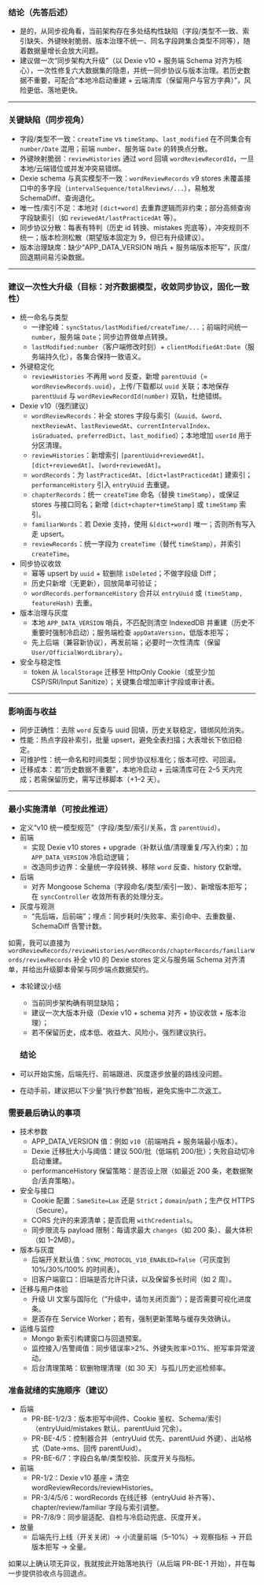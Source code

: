 ### 结论（先答后述）
- 是的，从同步视角看，当前架构存在多处结构性缺陷（字段/类型不一致、索引缺失、外键映射脆弱、版本治理不统一、同名字段跨集合类型不同等），随着数据量增长会放大问题。
- 建议做一次“同步架构大升级”（以 Dexie v10 + 服务端 Schema 对齐为核心），一次性修复六大数据集的隐患，并统一同步协议与版本治理。若历史数据不重要，可配合“本地冷启动重建 + 云端清库（保留用户与官方字典）”，风险更低、落地更快。

---

### 关键缺陷（同步视角）
- 字段/类型不一致：`createTime` vs `timeStamp`、`last_modified` 在不同集合有 `number/Date` 混用；前端 `number`、服务端 `Date` 的转换点分散。
- 外键映射脆弱：`reviewHistories` 通过 `word` 回填 `wordReviewRecordId`，一旦本地/云端错位或并发冲突易错绑。
- Dexie schema 与真实模型不一致：`wordReviewRecords` v9 stores 未覆盖接口中的多字段（`intervalSequence/totalReviews/...`），易触发 SchemaDiff、查询退化。
- 唯一性/索引不足：本地对 `[dict+word]` 去重靠逻辑而非约束；部分高频查询字段缺索引（如 `reviewedAt/lastPracticedAt` 等）。
- 同步协议分散：每表有特判（历史 id 转换、mistakes 兜底等），冲突规则不统一；版本检测松散（期望版本固定为 9，但已有升级建议）。
- 版本治理缺席：缺少“APP_DATA_VERSION 哨兵 + 服务端版本拒写”，灰度/回退期间易污染数据。

---

### 建议一次性大升级（目标：对齐数据模型，收敛同步协议，固化一致性）
- 统一命名与类型
  - 一律驼峰：`syncStatus/lastModified/createTime/...`；前端时间统一 `number`，服务端 `Date`；同步边界做单点转换。
  - `lastModified:number`（客户端修改时刻）+ `clientModifiedAt:Date`（服务端持久化），各集合保持一致语义。
- 外键稳定化
  - `reviewHistories` 不再用 `word` 反查，新增 `parentUuid`（= `wordReviewRecords.uuid`），上传/下载都以 `uuid` 关联；本地保存 `parentUuid` 与 `wordReviewRecordId(number)` 双轨，杜绝错绑。
- Dexie v10（强烈建议）
  - `wordReviewRecords`：补全 stores 字段与索引（`&uuid`、`&word`、`nextReviewAt`、`lastReviewedAt`、`currentIntervalIndex`、`isGraduated`、`preferredDict`、`last_modified`）；本地增加 `userId` 用于分区清理。
  - `reviewHistories`：新增索引 `[parentUuid+reviewedAt]`、`[dict+reviewedAt]`、`[word+reviewedAt]`。
  - `wordRecords`：为 `lastPracticedAt`、`[dict+lastPracticedAt]` 建索引；`performanceHistory` 引入 `entryUuid` 去重键。
  - `chapterRecords`：统一 `createTime` 命名（替换 `timeStamp`），或保证 stores 与接口同名；新增 `[dict+chapter+timeStamp]` 或 `timeStamp` 索引。
  - `familiarWords`：若 Dexie 支持，使用 `&[dict+word]` 唯一；否则所有写入走 upsert。
  - `reviewRecords`：统一字段为 `createTime`（替代 `timeStamp`），并索引 `createTime`。
- 同步协议收敛
  - 幂等 upsert by `uuid` + 软删除 `isDeleted`；不做字段级 Diff；
  - 历史只新增（无更新），回放简单可验证；
  - `wordRecords.performanceHistory` 合并以 `entryUuid` 或 `(timeStamp, featureHash)` 去重。
- 版本治理与灰度
  - 本地 `APP_DATA_VERSION` 哨兵，不匹配则清空 IndexedDB 并重建（历史不重要时强制冷启动）；服务端检查 `appDataVersion`，低版本拒写；
  - 先上后端（兼容新协议），再发前端；必要时一次性清库（保留 `User/OfficialWordLibrary`）。
- 安全与稳定性
  - token 从 `localStorage` 迁移至 HttpOnly Cookie（或至少加 CSP/SRI/Input Sanitize）；关键集合增加审计字段或审计表。

---

### 影响面与收益
- 同步正确性：去除 `word` 反查与 uuid 回填，历史关联稳定，错绑风险消失。
- 性能：热点字段补索引，批量 upsert，避免全表扫描；大表增长下依旧稳定。
- 可维护性：统一命名和时间类型；同步协议标准化；版本可控、可回滚。
- 迁移成本：若“历史数据不重要”，本地冷启动 + 云端清库可在 2–5 天内完成；若需保留历史，需写迁移脚本（+1–2 天）。

---

### 最小实施清单（可按此推进）
- 定义“v10 统一模型规范”（字段/类型/索引/关系，含 `parentUuid`）。
- 前端
  - 实现 Dexie v10 stores + upgrade（补默认值/清理重复/写入约束）；加 `APP_DATA_VERSION` 冷启动逻辑；
  - 改造同步边界：全量统一字段转换、移除 `word` 反查、history 仅新增。
- 后端
  - 对齐 Mongoose Schema（字段命名/类型/索引一致）、新增版本拒写；在 `syncController` 收敛所有表的处理分支。
- 灰度与观测
  - “先后端，后前端”；埋点：同步耗时/失败率、索引命中、去重数量、SchemaDiff 告警计数。

如需，我可以直接为 `wordReviewRecords/reviewHistories/wordRecords/chapterRecords/familiarWords/reviewRecords` 补全 v10 的 Dexie stores 定义与服务端 Schema 对齐清单，并给出升级脚本骨架与同步端点数据契约。

- 本轮建议小结
  - 当前同步架构确有明显缺陷；
  - 建议一次大版本升级（Dexie v10 + schema 对齐 + 协议收敛 + 版本治理）；
  - 若不保留历史，成本低、收益大、风险小，强烈建议执行。



  ### 结论
- 可以开始实施，后端先行、前端跟进、灰度逐步放量的路线没问题。
- 在动手前，建议把以下少量“执行参数”拍板，避免实施中二次返工。

### 需要最后确认的事项
- 技术参数
  - APP_DATA_VERSION 值：例如 `v10`（前端哨兵 + 服务端最小版本）。
  - Dexie 迁移批大小与阈值：建议 500/批（低端机 200/批）；失败自动切冷启动重建。
  - performanceHistory 保留策略：是否设上限（如最近 200 条，老数据聚合/丢弃策略）。
- 安全与接口
  - Cookie 配置：`SameSite=Lax` 还是 `Strict`；`domain`/`path`；生产仅 HTTPS（Secure）。
  - CORS 允许的来源清单；是否启用 `withCredentials`。
  - 同步限流与 payload 限制：每请求最大 `changes`（如 200 条）、最大体积（如 1–2MB）。
- 版本与灰度
  - 后端开关默认值：`SYNC_PROTOCOL_V10_ENABLED=false`（可灰度到 10%/30%/100% 的时间表）。
  - 旧客户端窗口：旧端是否允许只读，以及保留多长时间（如 2 周）。
- 迁移与用户体验
  - 升级 UI 文案与国际化（“升级中，请勿关闭页面”）；是否需要可视化进度条。
  - 是否存在 Service Worker；若有，强制更新策略与缓存失效确认。
- 运维与监控
  - Mongo 新索引构建窗口与回退预案。
  - 监控接入/告警阈值：同步错误率>2%、外键失败率>0.1%、拒写率异常波动。
  - 后台清理策略：软删物理清理（如 30 天）与孤儿历史巡检频率。

### 准备就绪的实施顺序（建议）
- 后端
  - PR-BE-1/2/3：版本拒写中间件、Cookie 鉴权、Schema/索引（entryUuid/mistakes 默认、parentUuid 冗余）。
  - PR-BE-4/5：控制器合并（entryUuid 优先、parentUuid 外键）、出站格式（Date→ms、回传 parentUuid）。
  - PR-BE-6/7：字段白名单/类型校验、灰度开关与指标。
- 前端
  - PR-1/2：Dexie v10 基座 + 清空 wordReviewRecords/reviewHistories。
  - PR-3/4/5/6：wordRecords 在线迁移（entryUuid 补齐等）、chapter/review/familiar 字段与索引调整。
  - PR-7/8/9：同步层适配、自检与冷启动兜底、灰度开关。
- 放量
  - 后端先行上线（开关关闭）→ 小流量前端（5–10%）→ 观察指标 → 开启版本拒写 → 全量。

如果以上确认项无异议，我就按此开始落地执行（从后端 PR-BE-1 开始），并在每一步提供验收点与回退点。